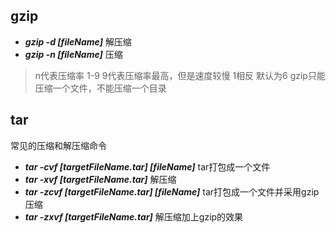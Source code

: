 ## gzip
* ***gzip -d [fileName]*** 解压缩
* ***gzip -n [fileName]*** 压缩

> n代表压缩率 1-9 9代表压缩率最高，但是速度较慢 1相反 默认为6
> gzip只能压缩一个文件，不能压缩一个目录


## tar
常见的压缩和解压缩命令
* ***tar -cvf [targetFileName.tar] [fileName]*** tar打包成一个文件
* ***tar -xvf [targetFileName.tar]*** 解压缩
* ***tar -zcvf [targetFileName.tar] [fileName]*** tar打包成一个文件并采用gzip压缩
* ***tar -zxvf [targetFileName.tar]*** 解压缩加上gzip的效果